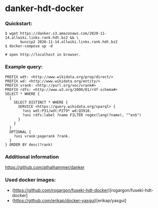 # danker-hdt-docker

### Quickstart:
```
$ wget https://danker.s3.amazonaws.com/2020-11-14.allwiki.links.rank.hdt.bz2 && \
       bunzip2 2020-11-14.allwiki.links.rank.hdt.bz2
$ docker-compose up -d

# open http://localhost in browser.
```

### Example query:
```
PREFIX wdt: <http://www.wikidata.org/prop/direct/>
PREFIX wd: <http://www.wikidata.org/entity/>
PREFIX vrank: <http://purl.org/voc/vrank#>
PREFIX rdfs: <http://www.w3.org/2000/01/rdf-schema#>
SELECT * WHERE {
  {
    SELECT DISTINCT * WHERE {
      SERVICE <https://query.wikidata.org/sparql> {
        ?uni wdt:P31/wdt:P279* wd:Q3918.
        ?uni rdfs:label ?name FILTER regex(lang(?name), "^en$")
      }
    }
  }
  OPTIONAL {
    ?uni vrank:pagerank ?rank.
  }
} ORDER BY desc(?rank)
```

### Additional information
https://github.com/athalhammer/danker

### Used docker images:

* (https://github.com/rogargon/fuseki-hdt-docker)[rogargon/fuseki-hdt-docker]
* (https://github.com/erikap/docker-yasgui)[erikap/yasgui]
